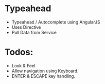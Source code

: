 # Typeahead
- Typeahead / Autocomplete using AngularJS
- Uses Directive 
- Pull Data from Service

# Todos:
- Look & Feel 
- Allow navigation using Keyboard.
- ENTER & ESCAPE key handling.